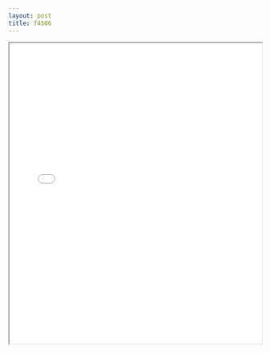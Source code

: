 ```yaml
---
layout: post
title: f4506
---
```


<div class="pdf-container">
<iframe src="/assets/pdfs/f4506.pdf" height="600" width="100%" allowFullScreen="true"></iframe>
</div>

